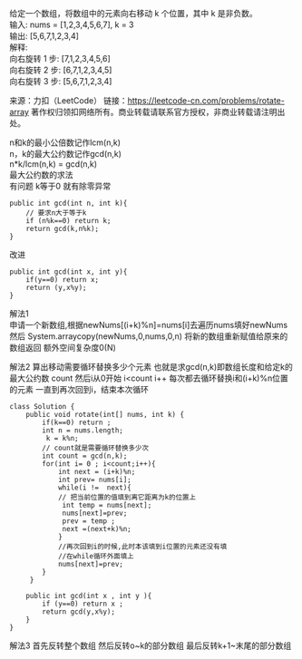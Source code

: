 给定一个数组，将数组中的元素向右移动 k 个位置，其中 k 是非负数。  
输入: nums = [1,2,3,4,5,6,7], k = 3  
输出: [5,6,7,1,2,3,4]  
解释:  
向右旋转 1 步: [7,1,2,3,4,5,6]   
向右旋转 2 步: [6,7,1,2,3,4,5]    
向右旋转 3 步: [5,6,7,1,2,3,4]    

来源：力扣（LeetCode）
链接：https://leetcode-cn.com/problems/rotate-array
著作权归领扣网络所有。商业转载请联系官方授权，非商业转载请注明出处。

n和k的最小公倍数记作lcm(n,k)     
n，k的最大公约数记作gcd(n,k)    
n*k/lcm(n,k) = gcd(n,k)  
最大公约数的求法  
有问题  k等于0 就有除零异常  
```
public int gcd(int n, int k){
    // 要求n大于等于k
    if (n%k==0) return k;
    return gcd(k,n%k);
}
```
改进  
```
public int gcd(int x, int y){
    if(y==0) return x;
    return (y,x%y);
}
```

解法1  
  申请一个新数组,根据newNums[(i+k)%n]=nums[i]去遍历nums填好newNums
然后 System.arraycopy(newNums,0,nums,0,n) 将新的数组重新赋值给原来的数组返回
额外空间复杂度0(N)

解法2
    算出移动需要循环替换多少个元素 也就是求gcd(n,k)即数组长度和给定k的最大公约数 count
    然后i从0开始 i<count i++  每次都去循环替换i和(i+k)%n位置的元素 一直到再次回到i，结束本次循环
```
class Solution {
    public void rotate(int[] nums, int k) {
        if(k==0) return ;
        int n = nums.length;
         k = k%n;
        // count就是需要循环替换多少次
        int count = gcd(n,k);
        for(int i= 0 ; i<count;i++){
            int next = (i+k)%n;
            int prev= nums[i];
            while(i !=  next){
            // 把当前位置的值填到离它距离为k的位置上
             int temp = nums[next];
             nums[next]=prev;
             prev = temp ;
             next =(next+k)%n; 
            }
            //再次回到i的时候,此时本该填到i位置的元素还没有填
            //在while循环外面填上
            nums[next]=prev;
        }
     }

    public int gcd(int x , int y ){
        if (y==0) return x ;
        return gcd(y,x%y);
    }
}
```

解法3
    首先反转整个数组
    然后反转o~k的部分数组
    最后反转k+1~末尾的部分数组